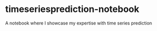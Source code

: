 # timeseriesprediction-notebook
A notebook where I showcase my expertise with time series prediction
